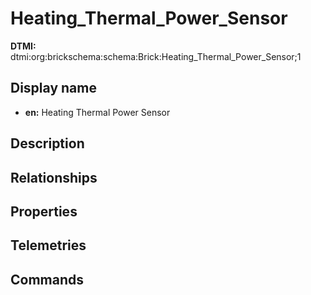 # Heating_Thermal_Power_Sensor
**DTMI:** dtmi:org:brickschema:schema:Brick:Heating_Thermal_Power_Sensor;1
## Display name
- **en:** Heating Thermal Power Sensor
## Description
## Relationships
## Properties
## Telemetries
## Commands
